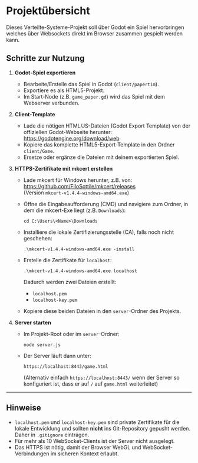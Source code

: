 # Projektübersicht

Dieses Verteilte-Systeme-Projekt soll über Godot ein Spiel hervorbringen welches über Websockets direkt im Browser zusammen gespielt werden kann.

## Schritte zur Nutzung

1. **Godot-Spiel exportieren**

   - Bearbeite/Erstelle das Spiel in Godot (`client/papertim`).
   - Exportiere es als HTML5-Projekt.
   - Im Start-Node (z.B. `game_paper.gd`) wird das Spiel mit dem Webserver verbunden.

2. **Client-Template**

   - Lade die nötigen HTML/JS-Dateien (Godot Export Template) von der offiziellen Godot-Webseite herunter:  
     https://godotengine.org/download/web
   - Kopiere das komplette HTML5-Export-Template in den Ordner `client/Game`.
   - Ersetze oder ergänze die Dateien mit deinem exportierten Spiel.

3. **HTTPS-Zertifikate mit mkcert erstellen**

   - Lade mkcert für Windows herunter, z.B. von:  
     https://github.com/FiloSottile/mkcert/releases  
     (Version `mkcert-v1.4.4-windows-amd64.exe`)
   
   - Öffne die Eingabeaufforderung (CMD) und navigiere zum Ordner, in dem die mkcert-Exe liegt (z.B. `Downloads`):
     ```
     cd C:\Users\<Name>\Downloads
     ```
   - Installiere die lokale Zertifizierungsstelle (CA), falls noch nicht geschehen:
     ```
     .\mkcert-v1.4.4-windows-amd64.exe -install
     ```
   - Erstelle die Zertifikate für `localhost`:
     ```
     .\mkcert-v1.4.4-windows-amd64.exe localhost
     ```
     Dadurch werden zwei Dateien erstellt:
     - `localhost.pem`
     - `localhost-key.pem`

   - Kopiere diese beiden Dateien in den `server`-Ordner des Projekts.

4. **Server starten**

   - Im Projekt-Root oder im `server`-Ordner:  
     ```
     node server.js
     ```
   - Der Server läuft dann unter:  
     ```
     https://localhost:8443/game.html
     ```
     (Alternativ einfach `https://localhost:8443/` wenn der Server so konfiguriert ist, dass er auf `/` auf `game.html` weiterleitet)

---

## Hinweise

- `localhost.pem` und `localhost-key.pem` sind private Zertifikate für die lokale Entwicklung und sollten **nicht** ins Git-Repository gepusht werden. Daher in `.gitignore` eintragen.
- Für mehr als 10 WebSocket-Clients ist der Server nicht ausgelegt.
- Das HTTPS ist nötig, damit der Browser WebGL und WebSocket-Verbindungen im sicheren Kontext erlaubt.
